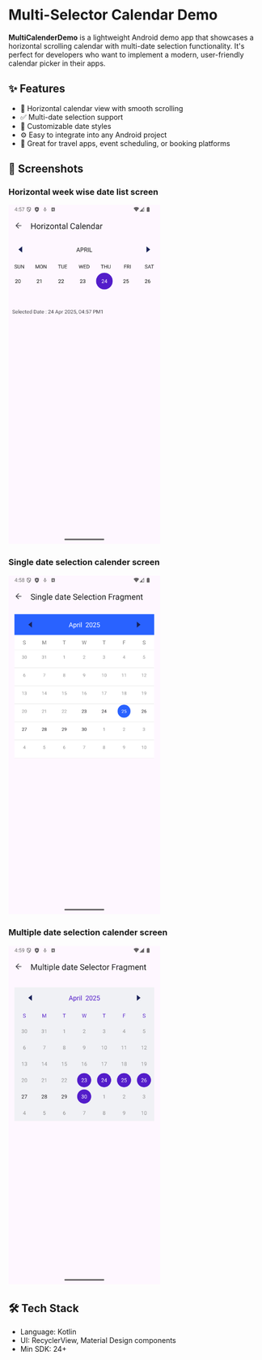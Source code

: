 # Multi-Selector Calendar Demo

**MultiCalenderDemo** is a lightweight Android demo app that showcases a horizontal scrolling calendar with multi-date selection functionality. It's perfect for developers who want to implement a modern, user-friendly calendar picker in their apps.

## ✨ Features

- 📆 Horizontal calendar view with smooth scrolling  
- ✅ Multi-date selection support  
- 🎨 Customizable date styles  
- ⚙️ Easy to integrate into any Android project  
- 📱 Great for travel apps, event scheduling, or booking platforms  

## 📸 Screenshots

###  Horizontal week wise date list screen
<img src="screenshots/horizontal_calendar.png" alt="Repo List Screen" width="300"/>

### Single date selection calender screen
<img src="screenshots/single_date_selection.png" alt="Detail Screen" width="300"/>

### Multiple date selection calender screen
<img src="screenshots/multiple_date_selection.png" alt="Detail Screen" width="300"/>


## 🛠️ Tech Stack

- Language: Kotlin
- UI: RecyclerView, Material Design components
- Min SDK: 24+
